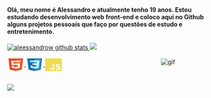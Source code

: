<!-- ****************************************** BIO ******************************************** -->
<h4>Olá, meu nome é Alessandro e atualmente tenho 19 anos. Estou estudando desenvolvimento web front-end e coloco aqui no Github alguns projetos pessoais que faço por questões de estudo e entretenimento. </h4>

<!-- ****************************************** STATS ******************************************** -->
<div>
  <a href="https://github.com/rafaballerini">
  <img height="180em" src="https://github-readme-stats.vercel.app/api?username=aleessandrow&show_icons=true&theme=dracula" alt="aleessandrow github stats"/>
  <img height="180em" src="https://github-readme-stats.vercel.app/api/top-langs?username=aleessandrow&layout=compact&show_icons=true&theme=dracula"/>
</div>
  
<!-- ****************************************** TOOLS & LANGUAGES ******************************************** -->

<div style="display: inline_block"><br>
  <img align="center" alt="HTML" height="30" width="40" src="https://raw.githubusercontent.com/devicons/devicon/master/icons/html5/html5-original.svg">
  <img align="center" alt="CSS" height="30" width="40" src="https://raw.githubusercontent.com/devicons/devicon/master/icons/css3/css3-original.svg">
  <img align="center" alt="JS" height="30" width="40" src="https://raw.githubusercontent.com/devicons/devicon/master/icons/javascript/javascript-plain.svg">
  <img align="right" alt="gif" height="145" width="145" src="https://cdn.discordapp.com/attachments/557373051705229326/888543935813804063/Webp.net-gifmaker.gif">

##
 
<div>
  <a href = "mailto:alessandro.lemons@gmail.com"><img src="https://img.shields.io/badge/-Gmail-%23333?style=for-the-badge&logo=gmail&logoColor=white" target="_blank"></a>
 </div>
